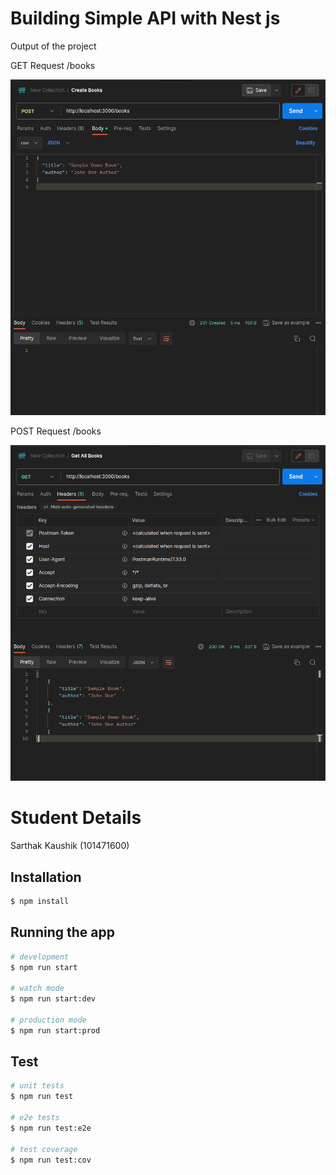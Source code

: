 # Building Simple API with Nest js

Output of the project 

GET Request /books

![Output of the project](./IMAGES/img.png)

POST Request /books

![Output of the project](./IMAGES/img_1.png)

# Student Details

Sarthak Kaushik (101471600)



## Installation

```bash
$ npm install
```

## Running the app

```bash
# development
$ npm run start

# watch mode
$ npm run start:dev

# production mode
$ npm run start:prod
```

## Test

```bash
# unit tests
$ npm run test

# e2e tests
$ npm run test:e2e

# test coverage
$ npm run test:cov
```

